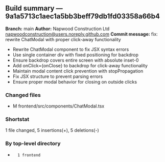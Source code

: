 ## Build summary — 9a1a5713c1aec1a5bb3beff79db1fd03358a66b4

**Branch:** main **Author:** Napwood Construction Ltd <napwoodconstruction@users.noreply.github.com>
**Commit message:** fix: rewrite ChatModal with proper click-away functionality

- Rewrite ChatModal component to fix JSX syntax errors
- Use single container div with fixed positioning for backdrop
- Ensure backdrop covers entire screen with absolute inset-0
- Add onClick={onClose} to backdrop for click-away functionality
- Maintain modal content click prevention with stopPropagation
- Fix JSX structure to prevent parsing errors
- Ensure proper modal behavior for closing on outside clicks

### Changed files

- M frontend/src/components/ChatModal.tsx

### Shortstat

1 file changed, 5 insertions(+), 5 deletions(-)

### By top-level directory

-       1 frontend

